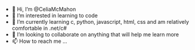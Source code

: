 - 👋 Hi, I’m @CeliaMcMahon
- 👀 I’m interested in learning to code
- 🌱 I’m currently learning c, python, javascript, html, css and am relatively comfortable in .net/c#
- 💞️ I’m looking to collaborate on anything that will help me learn more
- 📫 How to reach me ...

<!---
CeliaMcMahon/CeliaMcMahon is a ✨ special ✨ repository because its `README.md` (this file) appears on your GitHub profile.
You can click the Preview link to take a look at your changes.
--->
